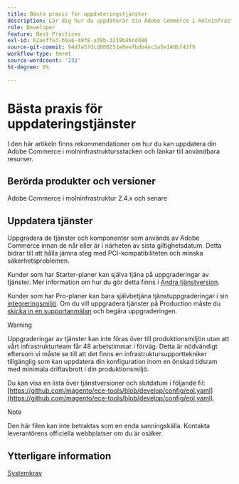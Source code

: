 ```yaml
---
title: Bästa praxis för uppdateringstjänster
description: Lär dig hur du uppdaterar din Adobe Commerce i molninfrastruktursstacken.
role: Developer
feature: Best Practices
exl-id: 62aeffe3-b5a6-49f8-a39b-3219b46cd486
source-git-commit: 94d7a57dcd006251e8eefbdb4ec3a5e140bf43f9
workflow-type: tm+mt
source-wordcount: '232'
ht-degree: 0%

---
```


# Bästa praxis för uppdateringstjänster

I den här artikeln finns rekommendationer om hur du kan uppdatera din Adobe Commerce i molninfrastruktursstacken och länkar till användbara resurser.

## Berörda produkter och versioner

Adobe Commerce i molninfrastruktur 2.4.x och senare

## Uppdatera tjänster

Uppgradera de tjänster och komponenter som används av Adobe Commerce innan de når eller är i närheten av sista giltighetsdatum. Detta bidrar till att hålla jämna steg med PCI-kompatibiliteten och minska säkerhetsproblemen.

Kunder som har Starter-planer kan själva tjäna på uppgraderingar av tjänster. Mer information om hur du gör detta finns i [Ändra tjänstversion](https://devdocs.magento.com/cloud/project/services.html#change-service-version).

Kunder som har Pro-planer kan bara självbetjäna tjänstuppgraderingar i sin [integreringsmiljö](https://experienceleague.adobe.com/docs/commerce-knowledge-base/kb/announcements/commerce-announcements/integration-environment-enhancement-request-pro-and-starter.html). Om du vill uppgradera tjänster på Production måste du [skicka in en supportanmälan](https://experienceleague.adobe.com/docs/commerce-knowledge-base/kb/help-center-guide/magento-help-center-user-guide.html#submit-ticket) och begära uppgraderingen.

>[!WARNING]
>
>Uppgraderingar av tjänster kan inte föras över till produktionsmiljön utan att vårt infrastrukturteam får 48 arbetstimmar i förväg. Detta är nödvändigt eftersom vi måste se till att det finns en infrastruktursupporttekniker tillgänglig som kan uppdatera din konfiguration inom en önskad tidsram med minimala driftavbrott i din produktionsmiljö.

Du kan visa en lista över tjänstversioner och slutdatum i följande fil: [https://github.com/magento/ece-tools/blob/develop/config/eol.yaml](https://github.com/magento/ece-tools/blob/develop/config/eol.yaml).

>[!NOTE]
>
>Den här filen kan inte betraktas som en enda sanningskälla. Kontakta leverantörens officiella webbplatser om du är osäker.

## Ytterligare information

[Systemkrav](../../../installation/system-requirements.md)
